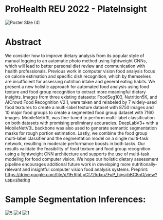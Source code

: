 # ProHealth REU 2022 - PlateInsight
![Poster SIze (4)](https://user-images.githubusercontent.com/30844989/181936264-f66894e4-d943-4ec3-9a9e-9c6a623fb1e5.png)
# Abstract
We consider how to improve dietary analysis from its popular style of manual logging to an automatic photo method using lightweight CNNs, which will lead to better personal diet review and communication with health professionals. Previous work in computer vision food analysis focus on calorie estimation and specific dish recognition, which by themselves are insufficient for assessing nutrition intake and general eating habits. We present a new holistic approach for automated food analysis using food texture and food group recognition to extract more meaningful dietary insights. Images from three existing datasets: FoodSeg103, Nutrition5K, and AICrowd Food Recognition V2.1, were taken and relabeled by 7 widely-used food textures to create a multi-label texture dataset with 8750 images and 10 major food groups to create a segmented food group dataset with 7160 images. MobileNetV3L was fine-tuned to perform multi-label classification on both datasets with promising preliminary accuracies. DeepLabV3+ with a MobileNetV3L backbone was also used to generate semantic segmentation masks for rough portion estimation. Lastly, we combine the food group multi-label classifier and the segmentation model on a single multi-task network, resulting in moderate performance boosts in both tasks. Our results validate the feasibility of food texture and food group recognition using a lightweight CNN architecture and supports the use of multi-task modeling for food computer vision. We hope our holistic dietary assessment pipeline encourages additional future work in developing more nutritionally-relevant and insightful computer vision food analysis systems.
Preprint: https://drive.google.com/file/d/1FrRjbLpCf725dxuZFuP_hiysjjhBC8nO/view?usp=sharing

# Sample Segmentation Inferences:
![5](https://user-images.githubusercontent.com/30844989/182004771-9fa7eeb7-43c4-4e33-8918-a971d9b9bb41.png)
![4](https://user-images.githubusercontent.com/30844989/182004776-94cbad20-e400-451d-9545-0889f71660cd.png)
![1](https://user-images.githubusercontent.com/30844989/182004785-8910dfca-3fb6-42f9-a716-d55bd6e439ea.png)
